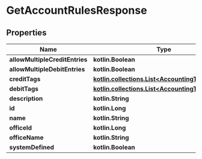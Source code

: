 
# GetAccountRulesResponse

## Properties
| Name | Type | Description | Notes |
| ------------ | ------------- | ------------- | ------------- |
| **allowMultipleCreditEntries** | **kotlin.Boolean** |  |  [optional] |
| **allowMultipleDebitEntries** | **kotlin.Boolean** |  |  [optional] |
| **creditTags** | [**kotlin.collections.List&lt;AccountingTagRuleData&gt;**](AccountingTagRuleData.md) |  |  [optional] |
| **debitTags** | [**kotlin.collections.List&lt;AccountingTagRuleData&gt;**](AccountingTagRuleData.md) |  |  [optional] |
| **description** | **kotlin.String** |  |  [optional] |
| **id** | **kotlin.Long** |  |  [optional] |
| **name** | **kotlin.String** |  |  [optional] |
| **officeId** | **kotlin.Long** |  |  [optional] |
| **officeName** | **kotlin.String** |  |  [optional] |
| **systemDefined** | **kotlin.Boolean** |  |  [optional] |



